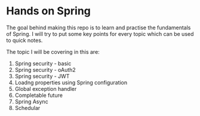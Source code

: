 # Hands on Spring

The goal behind making this repo is to learn and practise the fundamentals of Spring. I will try to put some key points for every topic which can be used to quick notes.

The topic I will be covering in this are:
1. Spring security - basic
2. Spring security - oAuth2
3. Spring security - JWT
4. Loadng properties using Spring configuration
5. Global exception handler
6. Completable future
7. Spring Async
8. Schedular
